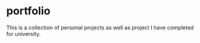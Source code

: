 # portfolio
This is a collection of personal projects as well as project I have completed for university. 
